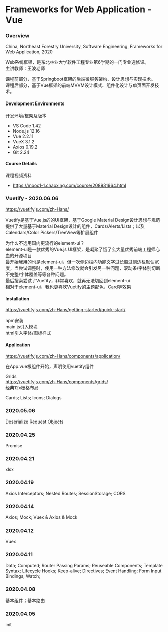 # Frameworks for Web Application - Vue
### Overview
China, Northeast Forestry University, Software Engineering, Frameworks for Web Application, 2020

Web系统框架，是东北林业大学软件工程专业第6学期的一门专业选修课。  
主讲教师：王波老师

课程前部分，基于Springboot框架的后端微服务架构、设计思想与实现技术。  
课程后部分，基于Vue框架的前端MVVM设计模式、组件化设计与单页面开发技术。

#### Development Environments
开发环境/框架及版本
- VS Code 1.42
- Node.js 12.16
- Vue 2.2.11
- VueX 3.1.2
- Axios 0.19.2
- Git 2.24

#### Course Details
课程视频资料
- https://mooc1-1.chaoxing.com/course/208931964.html

### Vuetify - 2020.06.06
https://vuetifyjs.com/zh-Hans/

Vuetify是基于Vue.js的的UI框架，基于Google Material Design设计思想与规范  
提供了大量基于Material Design设计的组件，Cards/Alerts/Lists；以及Calendars/Color Pickers/TreeView等扩展组件

为什么不选用国内更流行的element-ui？  
element-ui是一款优秀的Vue.js UI框架，是凝聚了饿了么大量优秀前端工程师心血的开源项目  
最开始我用的也是element-ui，但一次侧边栏内功能文字过长超过侧边栏默认宽度，当尝试调整时，使用一种方法修改就会引发另一种问题，滚动条/字体别切断不完整/字体覆盖等等各种问题。  
最后搜索尝试了Vuefity，非常喜欢，就再无法切回到element-ui  
相对于element-ui，我也更喜欢Vuetify的主题配色，Card等效果  

#### Installation
https://vuetifyjs.com/zh-Hans/getting-started/quick-start/  

npm安装  
main.js引入模块  
html引入字体/图标样式  

#### Application  
https://vuetifyjs.com/zh-Hans/components/application/  

在App.vue根组件开始，声明使用vuetify组件

Grids  
https://vuetifyjs.com/zh-Hans/components/grids/  
经典12x栅格布局

Cards; Lists; Icons; Dialogs  

### 2020.05.06
Deserialize Request Objects

### 2020.04.25
Promise   

### 2020.04.21
xlsx   

### 2020.04.19
Axios Interceptors; Nested Routes; SessionStorage; CORS   

### 2020.04.14
Axios; Mock; Vuex & Axios & Mock   

### 2020.04.12
Vuex   

### 2020.04.11
Data; Computed; Router Passing Params; Reuseable Components; Template Syntax; Lifecycle Hooks; Keep-alive; Directives; Event Handling; Form Input Bindings; Watch; 

### 2020.04.08
基本组件；基本路由  

### 2020.04.05
init  
